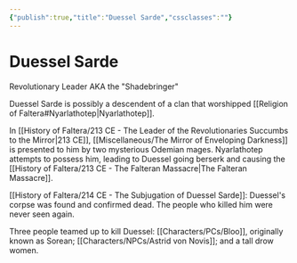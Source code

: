 ```yaml
---
{"publish":true,"title":"Duessel Sarde","cssclasses":""}
---
```


# Duessel Sarde 
Revolutionary Leader AKA the "Shadebringer"

Duessel Sarde is possibly a descendent of a clan that worshipped [[Religion of Faltera#Nyarlathotep\|Nyarlathotep]]. 

In [[History of Faltera/213 CE - The Leader of the Revolutionaries Succumbs to the Mirror\|213 CE]], [[Miscellaneous/The Mirror of Enveloping Darkness]] is presented to him by two mysterious Odemian mages. Nyarlathotep attempts to possess him, leading to Duessel going berserk and causing the [[History of Faltera/213 CE - The Falteran Massacre\|The Falteran Massacre]]. 

[[History of Faltera/214 CE - The Subjugation of Duessel Sarde]]: Duessel's corpse was found and confirmed dead. The people who killed him were never seen again. 

Three people teamed up to kill Duessel: [[Characters/PCs/Bloo]], originally known as Sorean; [[Characters/NPCs/Astrid von Novis]]; and a tall drow women. 



